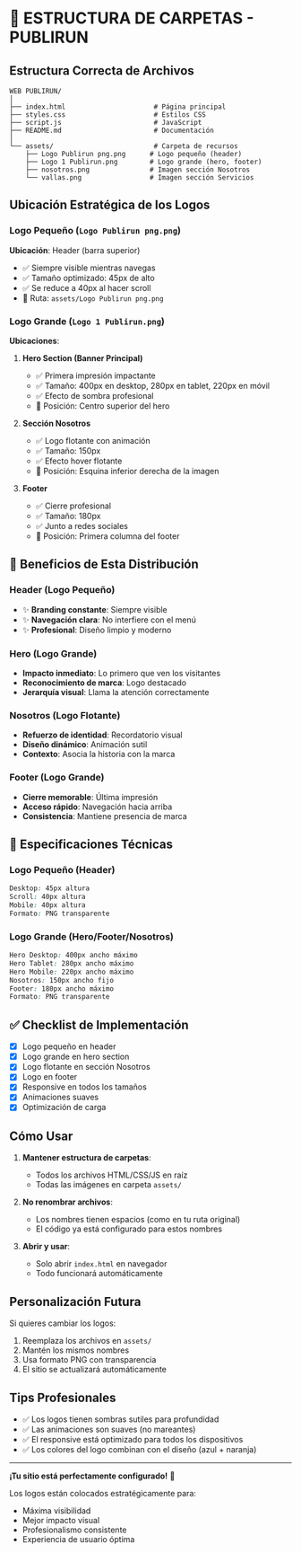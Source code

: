 # 📁 ESTRUCTURA DE CARPETAS - PUBLIRUN

## Estructura Correcta de Archivos

```
WEB PUBLIRUN/
│
├── index.html                      # Página principal
├── styles.css                      # Estilos CSS
├── script.js                       # JavaScript
├── README.md                       # Documentación
│
└── assets/                         # Carpeta de recursos
    ├── Logo Publirun png.png      # Logo pequeño (header)
    ├── Logo 1 Publirun.png        # Logo grande (hero, footer)
    ├── nosotros.png               # Imagen sección Nosotros
    └── vallas.png                 # Imagen sección Servicios
```

##  Ubicación Estratégica de los Logos

### Logo Pequeño (`Logo Publirun png.png`)
**Ubicación**: Header (barra superior)
- ✅ Siempre visible mientras navegas
- ✅ Tamaño optimizado: 45px de alto
- ✅ Se reduce a 40px al hacer scroll
- 📍 Ruta: `assets/Logo Publirun png.png`

### Logo Grande (`Logo 1 Publirun.png`)
**Ubicaciones**:

1. **Hero Section (Banner Principal)**
   - ✅ Primera impresión impactante
   - ✅ Tamaño: 400px en desktop, 280px en tablet, 220px en móvil
   - ✅ Efecto de sombra profesional
   - 📍 Posición: Centro superior del hero

2. **Sección Nosotros**
   - ✅ Logo flotante con animación
   - ✅ Tamaño: 150px
   - ✅ Efecto hover flotante
   - 📍 Posición: Esquina inferior derecha de la imagen

3. **Footer**
   - ✅ Cierre profesional
   - ✅ Tamaño: 180px
   - ✅ Junto a redes sociales
   - 📍 Posición: Primera columna del footer

## 🎨 Beneficios de Esta Distribución

### Header (Logo Pequeño)
- ✨ **Branding constante**: Siempre visible
- ✨ **Navegación clara**: No interfiere con el menú
- ✨ **Profesional**: Diseño limpio y moderno

### Hero (Logo Grande)
-  **Impacto inmediato**: Lo primero que ven los visitantes
-  **Reconocimiento de marca**: Logo destacado
-  **Jerarquía visual**: Llama la atención correctamente

### Nosotros (Logo Flotante)
-  **Refuerzo de identidad**: Recordatorio visual
-  **Diseño dinámico**: Animación sutil
-  **Contexto**: Asocia la historia con la marca

### Footer (Logo Grande)
-  **Cierre memorable**: Última impresión
-  **Acceso rápido**: Navegación hacia arriba
-  **Consistencia**: Mantiene presencia de marca

## 📐 Especificaciones Técnicas

### Logo Pequeño (Header)
```css
Desktop: 45px altura
Scroll: 40px altura
Mobile: 40px altura
Formato: PNG transparente
```

### Logo Grande (Hero/Footer/Nosotros)
```css
Hero Desktop: 400px ancho máximo
Hero Tablet: 280px ancho máximo
Hero Mobile: 220px ancho máximo
Nosotros: 150px ancho fijo
Footer: 180px ancho máximo
Formato: PNG transparente
```

## ✅ Checklist de Implementación

- [x] Logo pequeño en header
- [x] Logo grande en hero section
- [x] Logo flotante en sección Nosotros
- [x] Logo en footer
- [x] Responsive en todos los tamaños
- [x] Animaciones suaves
- [x] Optimización de carga

##  Cómo Usar

1. **Mantener estructura de carpetas**:
   - Todos los archivos HTML/CSS/JS en raíz
   - Todas las imágenes en carpeta `assets/`

2. **No renombrar archivos**:
   - Los nombres tienen espacios (como en tu ruta original)
   - El código ya está configurado para estos nombres

3. **Abrir y usar**:
   - Solo abrir `index.html` en navegador
   - Todo funcionará automáticamente

##  Personalización Futura

Si quieres cambiar los logos:
1. Reemplaza los archivos en `assets/`
2. Mantén los mismos nombres
3. Usa formato PNG con transparencia
4. El sitio se actualizará automáticamente

##  Tips Profesionales

- ✅ Los logos tienen sombras sutiles para profundidad
- ✅ Las animaciones son suaves (no mareantes)
- ✅ El responsive está optimizado para todos los dispositivos
- ✅ Los colores del logo combinan con el diseño (azul + naranja)

---

**¡Tu sitio está perfectamente configurado!** 🎉

Los logos están colocados estratégicamente para:
- Máxima visibilidad
- Mejor impacto visual
- Profesionalismo consistente
- Experiencia de usuario óptima